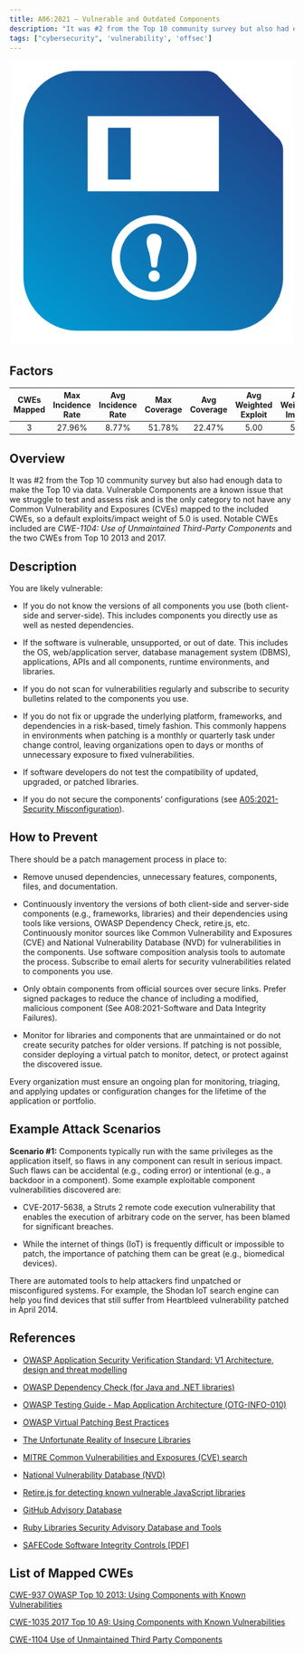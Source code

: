 ```yaml
---
title: A06:2021 – Vulnerable and Outdated Components 
description: "It was #2 from the Top 10 community survey but also had enough data to make the Top 10 via data."
tags: ["cybersecurity", 'vulnerability', 'offsec']
---
```


![Vulnerable and Outdated Components](vulnerable-and-outdated-components.png)   

## Factors

| CWEs Mapped | Max Incidence Rate | Avg Incidence Rate | Max Coverage | Avg Coverage | Avg Weighted Exploit | Avg Weighted Impact | Total Occurrences | Total CVEs |
|:-------------:|:--------------------:|:--------------------:|:--------------:|:--------------:|:----------------------:|:---------------------:|:-------------------:|:------------:|
| 3           | 27.96%             | 8.77%              | 51.78%       | 22.47%       | 5.00                 | 5.00                | 30,457            | 0          |

## Overview

It was #2 from the Top 10 community survey but also had enough data to make the
Top 10 via data. Vulnerable Components are a known issue that we
struggle to test and assess risk and is the only category to not have
any Common Vulnerability and Exposures (CVEs) mapped to the included CWEs, so a default exploits/impact
weight of 5.0 is used. Notable CWEs included are *CWE-1104: Use of
Unmaintained Third-Party Components* and the two CWEs from Top 10 2013
and 2017.

## Description 

You are likely vulnerable:

-   If you do not know the versions of all components you use (both
    client-side and server-side). This includes components you directly
    use as well as nested dependencies.

-   If the software is vulnerable, unsupported, or out of date. This
    includes the OS, web/application server, database management system
    (DBMS), applications, APIs and all components, runtime environments,
    and libraries.

-   If you do not scan for vulnerabilities regularly and subscribe to
    security bulletins related to the components you use.

-   If you do not fix or upgrade the underlying platform, frameworks,
    and dependencies in a risk-based, timely fashion. This commonly
    happens in environments when patching is a monthly or quarterly task
    under change control, leaving organizations open to days or months
    of unnecessary exposure to fixed vulnerabilities.

-   If software developers do not test the compatibility of updated,
    upgraded, or patched libraries.

-   If you do not secure the components’ configurations (see
    [A05:2021-Security Misconfiguration](05-security-misconfiguration.md)).

## How to Prevent

There should be a patch management process in place to:

-   Remove unused dependencies, unnecessary features, components, files,
    and documentation.

-   Continuously inventory the versions of both client-side and
    server-side components (e.g., frameworks, libraries) and their
    dependencies using tools like versions, OWASP Dependency Check,
    retire.js, etc. Continuously monitor sources like Common Vulnerability and 
    Exposures (CVE) and National Vulnerability Database (NVD) for
    vulnerabilities in the components. Use software composition analysis
    tools to automate the process. Subscribe to email alerts for
    security vulnerabilities related to components you use.

-   Only obtain components from official sources over secure links.
    Prefer signed packages to reduce the chance of including a modified,
    malicious component (See A08:2021-Software and Data Integrity
    Failures).

-   Monitor for libraries and components that are unmaintained or do not
    create security patches for older versions. If patching is not
    possible, consider deploying a virtual patch to monitor, detect, or
    protect against the discovered issue.

Every organization must ensure an ongoing plan for monitoring, triaging,
and applying updates or configuration changes for the lifetime of the
application or portfolio.

## Example Attack Scenarios

**Scenario #1:** Components typically run with the same privileges as
the application itself, so flaws in any component can result in serious
impact. Such flaws can be accidental (e.g., coding error) or intentional
(e.g., a backdoor in a component). Some example exploitable component
vulnerabilities discovered are:

-   CVE-2017-5638, a Struts 2 remote code execution vulnerability that
    enables the execution of arbitrary code on the server, has been
    blamed for significant breaches.

-   While the internet of things (IoT) is frequently difficult or
    impossible to patch, the importance of patching them can be great
    (e.g., biomedical devices).

There are automated tools to help attackers find unpatched or
misconfigured systems. For example, the Shodan IoT search engine can
help you find devices that still suffer from Heartbleed vulnerability
patched in April 2014.

## References
- [OWASP Application Security Verification Standard: V1 Architecture, design and threat modelling](https://owasp.org/www-project-application-security-verification-standard)

- [OWASP Dependency Check (for Java and .NET libraries)](https://owasp.org/www-project-dependency-check)

- [OWASP Testing Guide - Map Application Architecture (OTG-INFO-010)](https://owasp.org/www-project-web-security-testing-guide/latest/4-Web_Application_Security_Testing/01-Information_Gathering/10-Map_Application_Architecture)

- [OWASP Virtual Patching Best Practices](https://owasp.org/www-community/Virtual_Patching_Best_Practices)

- [The Unfortunate Reality of Insecure Libraries](https://cdn2.hubspot.net/hub/203759/file-1100864196-pdf/docs/Contrast_-_Insecure_Libraries_2014.pdf)

- [MITRE Common Vulnerabilities and Exposures (CVE) search](https://www.cvedetails.com/version-search.php)

- [National Vulnerability Database (NVD)](https://nvd.nist.gov/)

- [Retire.js for detecting known vulnerable JavaScript libraries](https://github.com/retirejs/retire.js/)

- [GitHub Advisory Database](https://github.com/advisories)

- [Ruby Libraries Security Advisory Database and Tools](https://rubysec.com/)

- [SAFECode Software Integrity Controls \[PDF\]](https://safecode.org/publication/SAFECode_Software_Integrity_Controls0610.pdf)


## List of Mapped CWEs

[CWE-937 OWASP Top 10 2013: Using Components with Known Vulnerabilities](https://cwe.mitre.org/data/definitions/937.html)

[CWE-1035 2017 Top 10 A9: Using Components with Known Vulnerabilities](https://cwe.mitre.org/data/definitions/1035.html)

[CWE-1104 Use of Unmaintained Third Party Components](https://cwe.mitre.org/data/definitions/1104.html)
